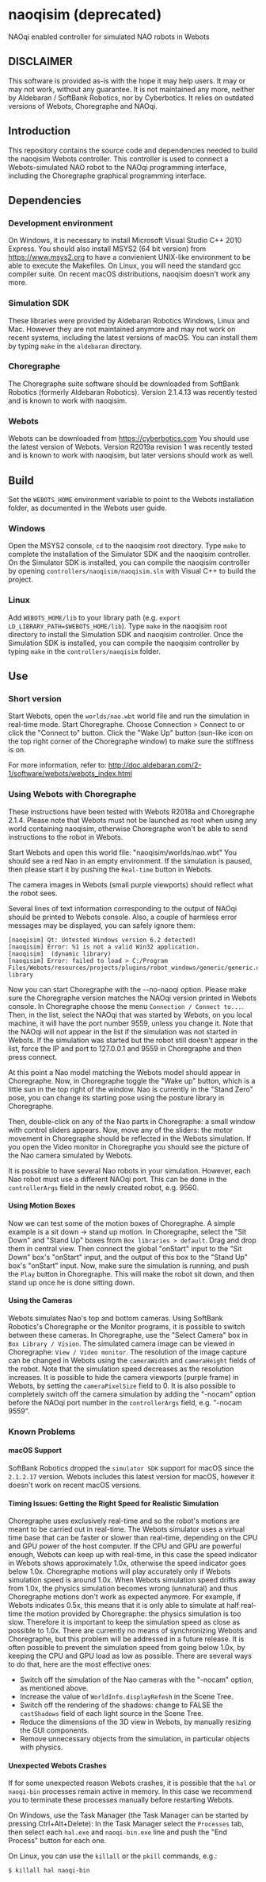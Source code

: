 # naoqisim (deprecated)
NAOqi enabled controller for simulated NAO robots in Webots

## DISCLAIMER

This software is provided as-is with the hope it may help users. It may or may not work, without any guarantee. It is not maintained any more, neither by Aldebaran / SoftBank Robotics, nor by Cyberbotics.
It relies on outdated versions of Webots, Choregraphe and NAOqi.

## Introduction

This repository contains the source code and dependencies needed to build the naoqisim Webots controller. This controller is used to connect a Webots-simulated NAO robot to the NAOqi programming interface, including the Choregraphe graphical programming interface.

## Dependencies

### Development environment
On Windows, it is necessary to install Microsoft Visual Studio C++ 2010 Express. You should also install MSYS2 (64 bit version) from https://www.msys2.org to have a convienient UNIX-like environment to be able to execute the Makefiles.
On Linux, you will need the standard gcc compiler suite.
On recent macOS distributions, naoqisim doesn't work any more.

### Simulation SDK
These libraries were provided by Aldebaran Robotics Windows, Linux and Mac. However they are not maintained anymore and may not work on recent systems, including the latest versions of macOS. You can install them by typing `make` in the `aldebaran` directory.

### Choregraphe
The Choregraphe suite software should be downloaded from SoftBank Robotics (formerly Aldebaran Robotics).
Version 2.1.4.13 was recently tested and is known to work with naoqisim.

### Webots
Webots can be downloaded from https://cyberbotics.com
You should use the latest version of Webots.
Version R2019a revision 1 was recently tested and is known to work with naoqisim, but later versions should work as well.

## Build

Set the `WEBOTS_HOME` environment variable to point to the Webots installation folder, as documented in the Webots user guide.

### Windows
Open the MSYS2 console, `cd` to the naoqisim root directory. Type `make` to complete the installation of the Simulator SDK and the naoqisim controller. On the Simulator SDK is installed, you can compile the naoqisim controller by opening `controllers/naoqisim/naoqisim.sln` with Visual C++ to build the project.

### Linux
Add `WEBOTS_HOME/lib` to your library path (e.g. `export LD_LIBRARY_PATH=$WEBOTS_HOME/lib`).
Type `make` in the naoqisim root directory to install the Simulation SDK and naoqisim controller. Once the Simulation SDK is installed, you can compile the naoqisim controller by typing `make` in the `controllers/naoqisim` folder.

## Use

### Short version

Start Webots, open the `worlds/nao.wbt` world file and run the simulation in real-time mode.
Start Choregraphe.
Choose Connection > Connect to or click the "Connect to" button.
Click the "Wake Up" button (sun-like icon on the top right corner of the Choregraphe window) to make sure the stiffness is on.

For more information, refer to: http://doc.aldebaran.com/2-1/software/webots/webots_index.html

### Using Webots with Choregraphe

These instructions have been tested with Webots R2018a and Choregraphe 2.1.4.
Please note that Webots must not be launched as root when using any world containing naoqisim, otherwise Choregraphe won't be able to send instructions to the robot in Webots.

Start Webots and open this world file: "naoqisim/worlds/nao.wbt" You should see a red Nao in an empty environment.
If the simulation is paused, then please start it by pushing the `Real-time` button in Webots.

The camera images in Webots (small purple viewports) should reflect what the robot sees.

Several lines of text information corresponding to the output of NAOqi should be printed to Webots console.
Also, a couple of harmless error messages may be displayed, you can safely ignore them:
```
[naoqisim] Qt: Untested Windows version 6.2 detected!
[naoqisim] Error: %1 is not a valid Win32 application.
[naoqisim]  (dynamic library)
[naoqisim] Error: failed to load > C:/Program Files/Webots/resources/projects/plugins/robot_windows/generic/generic.dll library
```

Now you can start Choregraphe with the --no-naoqi option.
Please make sure the Choregraphe version matches the NAOqi version printed in Webots console.
In Choregraphe choose the menu `Connection / Connect to...`.
Then, in the list, select the NAOqi that was started by Webots, on you local machine, it will have the port number 9559, unless you change it.
Note that the NAOqi will not appear in the list if the simulation was not started in Webots.
If the simulation was started but the robot still doesn't appear in the list, force the IP and port to 127.0.0.1 and 9559 in Choregraphe and then press connect.

At this point a Nao model matching the Webots model should appear in Choregraphe.
Now, in Choregraphe toggle the "Wake up" button, which is a little sun in the top right of the window.
Nao is currently in the "Stand Zero" pose, you can change its starting pose using the posture library in Choregraphe.

Then, double-click on any of the Nao parts in Choregraphe: a small window with control sliders appears.
Now, move any of the sliders: the motor movement in Choregraphe should be reflected in the Webots simulation.
If you open the Video monitor in Choregraphe you should see the picture of the Nao camera simulated by Webots.

It is possible to have several Nao robots in your simulation.
However, each Nao robot must use a different NAOqi port.
This can be done in the `controllerArgs` field in the newly created robot, e.g. 9560.

#### Using Motion Boxes

Now we can test some of the motion boxes of Choregraphe.
A simple example is a sit down -> stand up motion.
In Choregraphe, select the "Sit Down" and "Stand Up" boxes from `Box libraries > default`.
Drag and drop them in central view.
Then connect the global "onStart" input to the "Sit Down" box's "onStart" input, and the output of this box to the "Stand Up" box's "onStart" input.
Now, make sure the simulation is running, and push the `Play` button in Choregraphe.
This will make the robot sit down, and then stand up once he is done sitting down.

#### Using the Cameras

Webots simulates Nao's top and bottom cameras.
Using SoftBank Robotics's Choregraphe or the Monitor programs, it is possible to switch between these cameras.
In Choregraphe, use the "Select Camera" box in `Box Library / Vision`.
The simulated camera image can be viewed in Choregraphe: `View / Video monitor`.
The resolution of the image capture can be changed in Webots using the `cameraWidth` and `cameraHeight` fields of the robot.
Note that the simulation speed decreases as the resolution increases.
It is possible to hide the camera viewports (purple frame) in Webots, by setting the `cameraPixelSize` field to 0.
It is also possible to completely switch off the camera simulation by adding the "-nocam" option before the NAOqi port number in the `controllerArgs` field, e.g. "-nocam 9559".

### Known Problems

#### macOS Support

SoftBank Robotics dropped the `simulator SDK` support for macOS since the `2.1.2.17` version.
Webots includes this latest version for macOS, however it doesn't work on recent macOS versions.

#### Timing Issues: Getting the Right Speed for Realistic Simulation

Choregraphe uses exclusively real-time and so the robot's motions are meant to be carried out in real-time.
The Webots simulator uses a virtual time base that can be faster or slower than real-time, depending on the CPU and GPU power of the host computer.
If the CPU and GPU are powerful enough, Webots can keep up with real-time, in this case the speed indicator in Webots shows approximately 1.0x, otherwise the speed indicator goes below 1.0x.
Choregraphe motions will play accurately only if Webots simulation speed is around 1.0x.
When Webots simulation speed drifts away from 1.0x, the physics simulation becomes wrong (unnatural) and thus Choregraphe motions don't work as expected anymore.
For example, if Webots indicates 0.5x, this means that it is only able to simulate at half real-time the motion provided by Choregraphe: the physics simulation is too slow.
Therefore it is important to keep the simulation speed as close as possible to 1.0x.
There are currently no means of synchronizing Webots and Choregraphe, but this problem will be addressed in a future release.
It is often possible to prevent the simulation speed from going below 1.0x, by keeping the CPU and GPU load as low as possible.
There are several ways to do that, here are the most effective ones:

- Switch off the simulation of the Nao cameras with the "-nocam" option, as mentioned above.
- Increase the value of `WorldInfo.displayRefesh` in the Scene Tree.
- Switch off the rendering of the shadows: change to FALSE the `castShadows` field of each light source in the Scene Tree.
- Reduce the dimensions of the 3D view in Webots, by manually resizing the GUI components.
- Remove unnecessary objects from the simulation, in particular objects with physics.

#### Unexpected Webots Crashes

If for some unexpected reason Webots crashes, it is possible that the `hal` or `naoqi-bin` processes remain active in memory.
In this case we recommend you to terminate these processes manually before restarting Webots.

On Windows, use the Task Manager (the Task Manager can be started by pressing Ctrl+Alt+Delete): In the Task Manager select the `Processes` tab, then select each `hal.exe` and `naoqi-bin.exe` line and push the "End Process" button for each one.

On Linux, you can use the `killall` or the `pkill` commands, e.g.:

```sh
$ killall hal naoqi-bin
```
